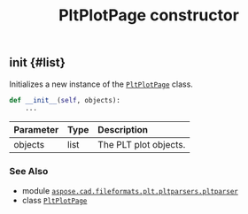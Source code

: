 ﻿---
title: PltPlotPage constructor
second_title: Aspose.CAD for Python via .NET API References
description: 
type: docs
weight: 10
url: /python-net/aspose.cad.fileformats.plt.pltparsers.pltparser/pltplotpage/__init__/
is_root: false
---

## __init__ {#list}

Initializes a new instance of the [`PltPlotPage`](/cad/python-net/aspose.cad.fileformats.plt.pltparsers.pltparser/pltplotpage) class.



```python
def __init__(self, objects):
    ...
```


| Parameter | Type | Description |
| :- | :- | :- |
| objects | list | The PLT plot objects. |



### See Also
* module [`aspose.cad.fileformats.plt.pltparsers.pltparser`](../../)
* class [`PltPlotPage`](/cad/python-net/aspose.cad.fileformats.plt.pltparsers.pltparser/pltplotpage)

